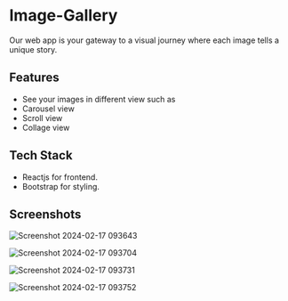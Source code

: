 
# Image-Gallery
Our web app is your gateway to a visual journey where each image tells a unique story.


## Features

- See your images in different view such as
- Carousel view
- Scroll view
- Collage view



## Tech Stack

- Reactjs for frontend.
- Bootstrap for styling.



## Screenshots
![Screenshot 2024-02-17 093643](https://github.com/rohitraj003/Web-Gallery/assets/130088934/862e9af6-e4ac-4bb9-9b5e-69819e670986)



![Screenshot 2024-02-17 093704](https://github.com/rohitraj003/Web-Gallery/assets/130088934/83872bea-3c81-4fe4-921e-6fc94b86a191)


![Screenshot 2024-02-17 093731](https://github.com/rohitraj003/Web-Gallery/assets/130088934/4b429a9c-85a2-40a7-a7b8-abcfe1a68ce2)




![Screenshot 2024-02-17 093752](https://github.com/rohitraj003/Web-Gallery/assets/130088934/c63fce1e-d7fd-48b0-b407-4299ca038ae6)









 